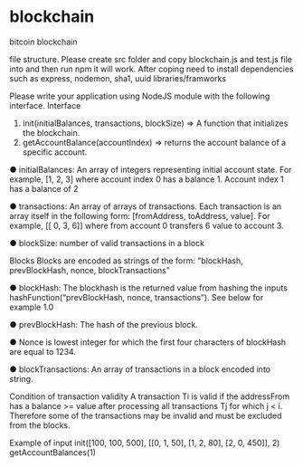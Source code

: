 # blockchain
bitcoin blockchain

file structure.  Please create src folder and copy blockchain.js and test.js file into and then run npm it will work.
After coping need to install dependencies such as express, nodemon, sha1, uuid libraries/framworks

Please write your application using NodeJS module with the following interface.
Interface
1. init(initialBalances, transactions, blockSize) => A function that initializes the
blockchain.
2. getAccountBalance(accountIndex) => returns the account balance of a specific
account.

● initialBalances: An array of integers representing initial account state. For
example, [1, 2, 3] where account index 0 has a balance 1. Account index 1 has a
balance of 2

● transactions: An array of arrays of transactions. Each transaction is an array
itself in the following form: [fromAddress, toAddress, value]. For example, [[ 0, 3,
6]] where from account 0 transfers 6 value to account 3.

● blockSize: number of valid transactions in a block

Blocks
Blocks are encoded as strings of the form: "blockHash, prevBlockHash, nonce,
blockTransactions"

● blockHash: The blockhash is the returned value from hashing the inputs
hashFunction(“prevBlockHash, nonce, transactions”). See below for example 1.0

● prevBlockHash: The hash of the previous block.

● Nonce is lowest integer for which the first four characters of blockHash are equal
to 1234.

● blockTransactions: An array of transactions in a block encoded into string.

Condition of transaction validity
A transaction Ti is valid if the addressFrom has a balance >= value after processing all
transactions Tj for which j < i. Therefore some of the transactions may be invalid and
must be excluded from the blocks.

Example of input
init([100, 100, 500], [[0, 1, 50], [1, 2, 80], [2, 0, 450]], 2)
getAccountBalances(1)

